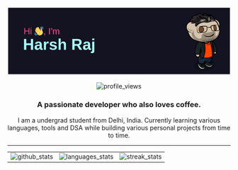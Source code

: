 <p align="center"> <img src="Assets/header.png" alt="header.png" /> </p>

<p align="center"> <img src="https://komarev.com/ghpvc/?username=harshraj2717&color=fa418b&style=for-the-badge" alt="profile_views" /> </p>

<h3 align="center">A passionate developer who also loves coffee.</h3>

<p align="center"></em>I am a undergrad student from Delhi, India. Currently learning various languages, tools and DSA while building various personal projects from time to time.</p>

---

<table>
    <tr>
        <td> <img src="https://github-readme-stats.vercel.app/api?username=harshraj2717&theme=radical&show_icons=true" alt="github_stats"> </td>
        <td> <img src="https://github-readme-stats.vercel.app/api/top-langs/?username=harshraj2717&layout=compact&theme=radical" alt="languages_stats"> </td>
        <td> <img src="https://github-readme-streak-stats.herokuapp.com/?user=harshraj2717&theme=radical" alt="streak_stats"> </td>
    </tr>
</table>
